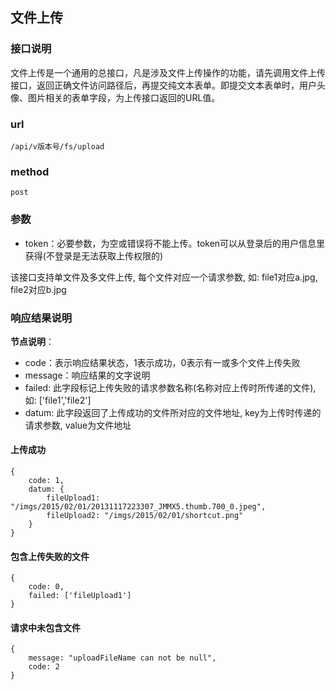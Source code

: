 ## 文件上传

### 接口说明

文件上传是一个通用的总接口，凡是涉及文件上传操作的功能，请先调用文件上传接口，返回正确文件访问路径后，再提交纯文本表单。即提交文本表单时，用户头像、图片相关的表单字段，为上传接口返回的URL值。

### url
	/api/v版本号/fs/upload

### method
	post

### 参数

* token：必要参数，为空或错误将不能上传。token可以从登录后的用户信息里获得(不登录是无法获取上传权限的)

该接口支持单文件及多文件上传, 每个文件对应一个请求参数, 如: file1对应a.jpg, file2对应b.jpg

### 响应结果说明

**节点说明**：

* code：表示响应结果状态，1表示成功，0表示有一或多个文件上传失败
* message：响应结果的文字说明
* failed: 此字段标记上传失败的请求参数名称(名称对应上传时所传递的文件),如: ['file1','file2']
* datum: 此字段返回了上传成功的文件所对应的文件地址, key为上传时传递的请求参数, value为文件地址

#### 上传成功

	{
		code: 1,
		datum: {
			fileUpload1: "/imgs/2015/02/01/20131117223307_JMMX5.thumb.700_0.jpeg",
			fileUpload2: "/imgs/2015/02/01/shortcut.png"
		}
	}

#### 包含上传失败的文件

	{
		code: 0,
		failed: ['fileUpload1']
	}

#### 请求中未包含文件

	{
		message: "uploadFileName can not be null",
		code: 2
	}